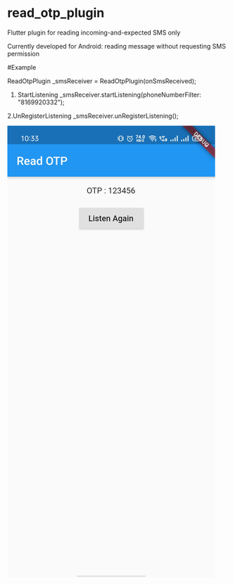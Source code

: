 # read_otp_plugin

Flutter plugin for reading incoming-and-expected SMS only

Currently developed for Android: reading message without requesting SMS permission

#Example

ReadOtpPlugin _smsReceiver = ReadOtpPlugin(onSmsReceived);

1. StartListening
_smsReceiver.startListening(phoneNumberFilter: "8169920332");

2.UnRegisterListening
_smsReceiver.unRegisterListening();

![Read OTP](https://github.com/dineshpote26/flutter_read_otp/blob/master/screenshot/example2.jpeg)